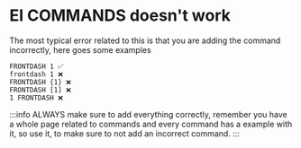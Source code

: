 # EI COMMANDS doesn't work

The most typical error related to this is that you are adding the command incorrectly, here goes some examples

```
FRONTDASH 1 ✅ 
frontdash 1 ❌
FRONTDASH {1} ❌
FRONTDASH [1] ❌
1 FRONTDASH ❌
```

:::info
ALWAYS make sure to add everything correctly, remember you have a whole page related to commands and every command has a example with it, so use it, to make sure to not add an incorrect command.
:::

